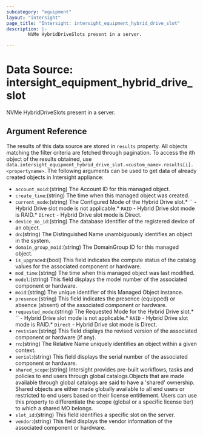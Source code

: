```yaml
---
subcategory: "equipment"
layout: "intersight"
page_title: "Intersight: intersight_equipment_hybrid_drive_slot"
description: |-
        NVMe HybridDriveSlots present in a server.

---
```


# Data Source: intersight_equipment_hybrid_drive_slot
NVMe HybridDriveSlots present in a server.
## Argument Reference
The results of this data source are stored in `results` property.
All objects matching the filter criteria are fetched through pagination.
To access the ith object of the results obtained, use `data.intersight_equipment_hybrid_drive_slot.<custom_name>.results[i].<propertyname>`.
The following arguments can be used to get data of already created objects in Intersight appliance:
* `account_moid`:(string) The Account ID for this managed object. 
* `create_time`:(string) The time when this managed object was created. 
* `current_mode`:(string) The Configured Mode of the Hybrid Drive slot.* `` - Hybrid Drive slot  mode is not applicable.* `RAID` - Hybrid Drive slot mode is RAID.* `Direct` - Hybrid Drive slot mode is Direct. 
* `device_mo_id`:(string) The database identifier of the registered device of an object. 
* `dn`:(string) The Distinguished Name unambiguously identifies an object in the system. 
* `domain_group_moid`:(string) The DomainGroup ID for this managed object. 
* `is_upgraded`:(bool) This field indicates the compute status of the catalog values for the associated component or hardware. 
* `mod_time`:(string) The time when this managed object was last modified. 
* `model`:(string) This field displays the model number of the associated component or hardware. 
* `moid`:(string) The unique identifier of this Managed Object instance. 
* `presence`:(string) This field indicates the presence (equipped) or absence (absent) of the associated component or hardware. 
* `requested_mode`:(string) The Requested Mode for the Hybrid Drive slot.* `` - Hybrid Drive slot  mode is not applicable.* `RAID` - Hybrid Drive slot mode is RAID.* `Direct` - Hybrid Drive slot mode is Direct. 
* `revision`:(string) This field displays the revised version of the associated component or hardware (if any). 
* `rn`:(string) The Relative Name uniquely identifies an object within a given context. 
* `serial`:(string) This field displays the serial number of the associated component or hardware. 
* `shared_scope`:(string) Intersight provides pre-built workflows, tasks and policies to end users through global catalogs.Objects that are made available through global catalogs are said to have a 'shared' ownership. Shared objects are either made globally available to all end users or restricted to end users based on their license entitlement. Users can use this property to differentiate the scope (global or a specific license tier) to which a shared MO belongs. 
* `slot_id`:(string) This field identifies a specific slot on the server. 
* `vendor`:(string) This field displays the vendor information of the associated component or hardware. 
 
